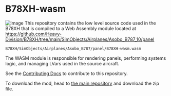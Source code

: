 # B78XH-wasm
![image](https://cdn.discordapp.com/attachments/960729491750141993/983010796189659216/hdgithub_banner.png)
This repository contains the low level source code used in the B78XH that is compiled to a Web Assembly module located at 
https://github.com/Heavy-Division/B78XH/tree/main/SimObjects/Airplanes/Asobo_B787_10/panel 

`B78XH/SimObjects/Airplanes/Asobo_B787/panel/B78XH-wasm.wasm`

The WASM module is responsible for rendering panels, performing systems logic, and managing LVars used in the source aircraft.

See the [Contributing Docs](.github/CONTRIBUTING.md) to contribute to this repository.

To download the mod, head to [the main repository](https://github.com/Heavy-Division/B78XH-wasm.git) and download the zip file. 


